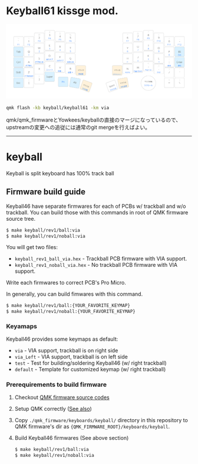 # Keyball61 kissge mod.

![](keymap.png)

```sh
qmk flash -kb keyball/keyball61 -km via
```

qmk/qmk_firmwareとYowkees/keyballの直接のマージになっているので、upstreamの変更への追従には通常のgit mergeを行えばよい。

----

# keyball

Keyball is split keyboard has 100% track ball

## Firmware build guide

Keyball46 have separate firmwares for each of PCBs w/ trackball and w/o
trackball.  You can build those with this commands in root of QMK firmware
source tree.

```console
$ make keyball/rev1/ball:via
$ make keyball/rev1/noball:via
```

You will get two files:

* `keyball_rev1_ball_via.hex` - Trackball PCB firmware with VIA support.
* `keyball_rev1_noball_via.hex` - No trackball PCB firmware with VIA support.

Write each firmwares to correct PCB's Pro Micro.

In generally, you can build fimwares with this command.

```console
$ make keyball/rev1/ball:{YOUR_FAVORITE_KEYMAP}
$ make keyball/rev1/noball:{YOUR_FAVORITE_KEYMAP}
```

### Keyamaps

Keyball46 provides some keymaps as default:

* `via` - VIA support, trackball is on right side
* `via_Left` - VIA support, trackball is on left side
* `test` - Test for building/soldering Keyball46 (w/ right trackball)
* `default` - Template for customized keymap (w/ right trackball)

### Prerequirements to build firmware

1. Checkout [QMK firmware source codes](https://github.com/qmk/qmk_firmware)
2. Setup QMK correctly ([See also](https://beta.docs.qmk.fm/tutorial/newbs_getting_started))
3. Copy `./qmk_firmware/keyboards/keyball/` directory in this repository to QMK firmware's dir as `{QMK_FIRMWARE_ROOT}/keyboards/keyball`.
4. Build Keyball46 firmwares (See above section)

    ```console
    $ make keyball/rev1/ball:via
    $ make keyball/rev1/noball:via
    ```

